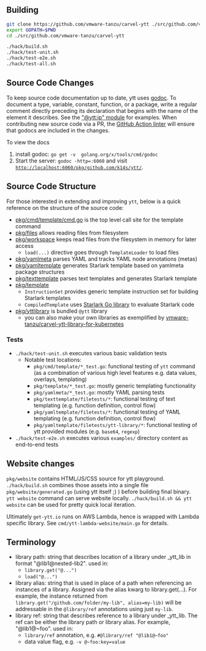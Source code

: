 ## Building

```bash
git clone https://github.com/vmware-tanzu/carvel-ytt ./src/github.com/vmware-tanzu/carvel-ytt
export GOPATH=$PWD
cd ./src/github.com/vmware-tanzu/carvel-ytt

./hack/build.sh
./hack/test-unit.sh
./hack/test-e2e.sh
./hack/test-all.sh
```

## Source Code Changes
To keep source code documentation up to date, ytt uses [godoc](https://go.dev/blog/godoc). To document a type, variable, constant, function, or a package, write a regular comment directly preceding its declaration that begins with the name of the element it describes. See the ["@ytt:ip" module](https://github.com/vmware-tanzu/carvel-ytt/blob/develop/pkg/yttlibrary/ip.go) for examples. When contributing new source code via a PR, the [GitHub Action linter](https://github.com/vmware-tanzu/carvel-ytt/blob/develop/.github/workflows/golangci-lint.yml) will ensure that godocs are included in the changes.

To view the docs
  1. install godoc: `go get -v  golang.org/x/tools/cmd/godoc`
  1. Start the server: `godoc -http=:6060` and visit [`http://localhost:6060/pkg/github.com/k14s/ytt/`](http://localhost:6060/pkg/github.com/k14s/ytt/).
  
## Source Code Structure

For those interested in extending and improving `ytt`, below is a quick reference on the structure of the source code:

- [pkg/cmd/template/cmd.go](https://github.com/vmware-tanzu/carvel-ytt/blob/develop/pkg/cmd/template/cmd.go#L95) is the top level call site for the template command
- [pkg/files](https://github.com/vmware-tanzu/carvel-ytt/tree/develop/pkg/files) allows reading files from filesystem
- [pkg/workspace](https://github.com/vmware-tanzu/carvel-ytt/tree/develop/pkg/workspace) keeps read files from the filesystem in memory for later access
  - `load(...)` directive goes through `TemplateLoader` to load files
- [pkg/yamlmeta](https://github.com/vmware-tanzu/carvel-ytt/tree/develop/pkg/yamlmeta) parses YAML and tracks YAML node annotations (metas)
- [pkg/yamltemplate](https://github.com/vmware-tanzu/carvel-ytt/tree/develop/pkg/yamltemplate) generates Starlark template based on yamlmeta package structures
- [pkg/texttemplate](https://github.com/vmware-tanzu/carvel-ytt/tree/develop/pkg/texttemplate) parses text templates and generates Starlark template
- [pkg/template](https://github.com/vmware-tanzu/carvel-ytt/tree/develop/pkg/template)
  - `InstructionSet` provides generic template instruction set for building Starlark templates
  - `CompiledTemplate` uses [Starlark Go library](https://github.com/google/starlark-go) to evaluate Starlark code
- [pkg/yttlibrary](https://github.com/vmware-tanzu/carvel-ytt/tree/develop/pkg/yttlibrary) is bundled `@ytt` library
  - you can also make your own libraries as exemplified by [vmware-tanzu/carvel-ytt-library-for-kubernetes](https://github.com/vmware-tanzu/carvel-ytt-library-for-kubernetes)

### Tests

- `./hack/test-unit.sh` executes various basic validation tests
  - Notable test locations:
    - `pkg/cmd/template/*_test.go`: functional testing of `ytt` command (as a combination of various high level features e.g. data values, overlays, templating)
    - `pkg/template/*_test.go`: mostly generic templating functionality
    - `pkg/yamlmeta/*_test.go`: mostly YAML parsing tests
    - `pkg/texttemplate/filetests/*`: functional testing of text templating (e.g. function definition, control flow)
    - `pkg/yamltemplate/filetests/*`: functional testing of YAML templating (e.g. function definition, control flow)
    - `pkg/yamltemplate/filetests/ytt-library/*`: functional testing of ytt provided modules (e.g. `base64`, `regexp`)
- `./hack/test-e2e.sh` executes various `examples/` directory content as end-to-end tests

## Website changes

`pkg/website` contains HTML/JS/CSS source for ytt playground. `./hack/build.sh` combines those assets into a single file `pkg/website/generated.go` (using ytt itself ;) ) before building final binary. `ytt website` command can serve website locally. `./hack/build.sh && ytt website` can be used for pretty quick local iteration.

Ultimately `get-ytt.io` runs on AWS Lambda, hence is wrapped with Lambda specific library. See `cmd/ytt-lambda-website/main.go` for details.

## Terminology

- library path: string that describes location of a library under _ytt_lib in format "@lib1@nested-lib2". used in:
  - `library.get("@...")`
  - `load("@...")`
- library alias: string that is used in place of a path when referencing an instances of a library. Assigned via the alias kwarg to library.get(...). For example, the instance returned from `library.get("/github.com/folder/my-lib", alias=my-lib)` will be addressable in the `@library/ref` annotations using just `my-lib`.
- library ref: string that describes  reference to a library under _ytt_lib. The ref can be either the library path or library alias. For example, "@lib1@~foo". used in:
  - `library/ref` annotation, e.g. `#@library/ref "@lib1@~foo"`
  - data value flag, e.g. `-v @~foo:key=value`
